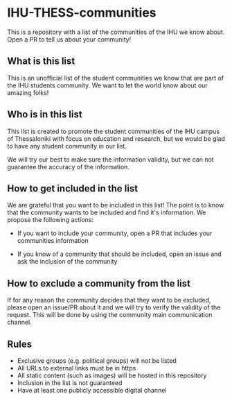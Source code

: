 # IHU-THESS-communities

This is a repository with a list of the communities of the IHU we know about. Open a PR to tell us about your community!

## What is this list

This is an unofficial list of the student communities we know that are part of the IHU students community. We want to let the world know about our amazing folks!

## Who is in this list

This list is created to promote the student communities of the IHU campus of Thessaloniki with focus on education and research, but we would be glad to have any student community in our list.

We will try our best to make sure the information validity, but we can not guarantee the accuracy of the information.

## How to get included in the list

We are grateful that you want to be included in this list!
The point is to know that the community wants to be included and find it's information. We propose the following actions:

- If you want to include your community, open a PR that includes your communities information

- If you know of a community that should be included, open an issue and ask the inclusion of the community


## How to exclude a community from the list

If for any reason the community decides that they want to be excluded, please open
an issue/PR about it and we will try to verify the validity of the request. This will be
done by using the community main communication channel.

## Rules

- Exclusive groups (e.g. political groups) will not be listed
- All URLs to external links must be in https
- All static content (such as images) will be hosted in this repository
- Inclusion in the list is not guaranteed
- Have at least one publicly accessible digital channel
